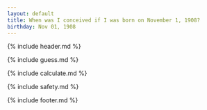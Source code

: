 ```yaml
---
layout: default
title: When was I conceived if I was born on November 1, 1908?
birthday: Nov 01, 1908
---
```


{% include header.md %}

{% include guess.md %}

{% include calculate.md %}

{% include safety.md %}

{% include footer.md %}




